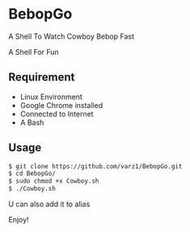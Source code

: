 # BebopGo
A Shell To Watch Cowboy Bebop Fast

A Shell For Fun
## Requirement
- Linux Environment
- Google Chrome installed
- Connected to Internet
- A Bash
## Usage
```bash
$ git clone https://github.com/varz1/BebopGo.git
$ cd BebopGo/
$ sudo chmod +x Cowboy.sh
$ ./Cowboy.sh
```
U can also add it to alias

Enjoy!

